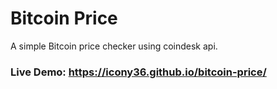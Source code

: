 # Bitcoin Price

A simple Bitcoin price checker using coindesk api.

### Live Demo: https://icony36.github.io/bitcoin-price/
